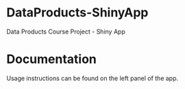 # DataProducts-ShinyApp
Data Products Course Project - Shiny App

# Documentation
Usage instructions can be found on the left panel of the app.
